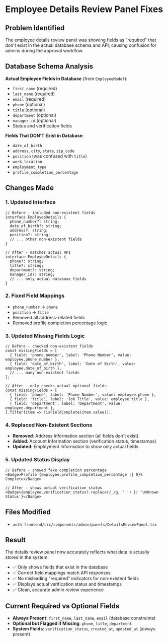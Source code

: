 # Employee Details Review Panel Fixes

## Problem Identified
The employee details review panel was showing fields as "required" that don't exist in the actual database schema and API, causing confusion for admins during the approval workflow.

## Database Schema Analysis
**Actual Employee Fields in Database** (from `EmployeeModel`):
- `first_name` (required)
- `last_name` (required) 
- `email` (required)
- `phone` (optional)
- `title` (optional)
- `department` (optional)
- `manager_id` (optional)
- Status and verification fields

**Fields That DON'T Exist in Database**:
- `date_of_birth`
- `address`, `city`, `state`, `zip_code`
- `position` (was confused with `title`)
- `work_location`
- `employment_type`
- `profile_completion_percentage`

## Changes Made

### 1. Updated Interface
```tsx
// Before - included non-existent fields
interface EmployeeDetails {
  phone_number?: string;
  date_of_birth?: string;
  address?: string;
  position?: string;
  // ... other non-existent fields
}

// After - matches actual API
interface EmployeeDetails {
  phone?: string;
  title?: string;
  department?: string;
  manager_id?: string;
  // ... only actual database fields
}
```

### 2. Fixed Field Mappings
- `phone_number` → `phone`
- `position` → `title`
- Removed all address-related fields
- Removed profile completion percentage logic

### 3. Updated Missing Fields Logic
```tsx
// Before - checked non-existent fields
const missingFields = [
  { field: 'phone_number', label: 'Phone Number', value: employee.phone_number },
  { field: 'date_of_birth', label: 'Date of Birth', value: employee.date_of_birth },
  // ... many non-existent fields
];

// After - only checks actual optional fields
const missingFields = [
  { field: 'phone', label: 'Phone Number', value: employee.phone },
  { field: 'title', label: 'Job Title', value: employee.title },
  { field: 'department', label: 'Department', value: employee.department },
].filter(item => !isFieldComplete(item.value));
```

### 4. Replaced Non-Existent Sections
- **Removed**: Address Information section (all fields don't exist)
- **Added**: Account Information section (verification status, timestamps)
- **Updated**: Employment Information to show only actual fields

### 5. Updated Status Display
```tsx
// Before - showed fake completion percentage
<Badge>Profile {employee.profile_completion_percentage || 0}% Complete</Badge>

// After - shows actual verification status
<Badge>{employee.verification_status?.replace(/_/g, ' ') || 'Unknown Status'}</Badge>
```

## Files Modified
- `auth-frontend/src/components/admin/panels/DetailsReviewPanel.tsx`

## Result
The details review panel now accurately reflects what data is actually stored in the system:
- ✅ Only shows fields that exist in the database
- ✅ Correct field mappings match API responses
- ✅ No misleading "required" indicators for non-existent fields
- ✅ Displays actual verification status and timestamps
- ✅ Clean, accurate admin review experience

## Current Required vs Optional Fields
- **Always Present**: `first_name`, `last_name`, `email` (database constraints)
- **Optional but Flagged if Missing**: `phone`, `title`, `department`
- **System Fields**: `verification_status`, `created_at`, `updated_at` (always present)
